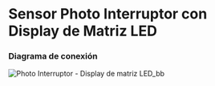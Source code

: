 # Sensor Photo Interruptor con Display de Matriz LED
### Diagrama de conexión
![Photo Interruptor - Display de matriz LED_bb](https://user-images.githubusercontent.com/70409607/223873035-2e036953-4a79-439d-92b4-bf4f30f08b31.png)
